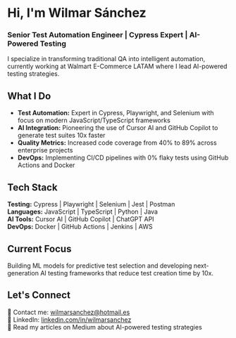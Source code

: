 # Hi, I'm Wilmar Sánchez

### Senior Test Automation Engineer | Cypress Expert | AI-Powered Testing

I specialize in transforming traditional QA into intelligent automation, currently working at Walmart E-Commerce LATAM where I lead AI-powered testing strategies.

## What I Do

- **Test Automation:** Expert in Cypress, Playwright, and Selenium with focus on modern JavaScript/TypeScript frameworks
- **AI Integration:** Pioneering the use of Cursor AI and GitHub Copilot to generate test suites 10x faster
- **Quality Metrics:** Increased code coverage from 40% to 89% across enterprise projects
- **DevOps:** Implementing CI/CD pipelines with 0% flaky tests using GitHub Actions and Docker

## Tech Stack

**Testing:** Cypress | Playwright | Selenium | Jest | Postman  
**Languages:** JavaScript | TypeScript | Python | Java  
**AI Tools:** Cursor AI | GitHub Copilot | ChatGPT API  
**DevOps:** Docker | GitHub Actions | Jenkins | AWS  

## Current Focus

Building ML models for predictive test selection and developing next-generation AI testing frameworks that reduce test creation time by 10x.

## Let's Connect

📧 Contact me: wilmarsanchez@hotmail.es  
💼 LinkedIn: [linkedin.com/in/wilmarsanchez](https://linkedin.com/in/wilmarsanchez)  
📝 Read my articles on Medium about AI-powered testing strategies
